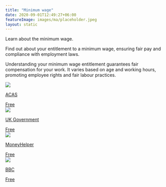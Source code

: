 ```yaml
---
title: "Minimum wage"
date: 2020-09-01T12:49:27+06:00
featureImage: images/ma/placeholder.jpeg
layout: static
---
```


Learn about the minimum wage.

Find out about your entitlement to a minimum wage, ensuring fair pay and compliance with employment laws.

Understanding your minimum wage entitlement guarantees fair compensation for your work. It varies based on age and working hours, promoting employee rights and fair labour practices.

<a class="ma-link" href="https://www.acas.org.uk/national-minimum-wage-entitlement"><div class="ma-card ma-card-Learning"><div class="ma-icon"><img src ="/images/icon-check.png"/></div><div class="ma-name"><p>ACAS</p></div><div class="ma-paid-text"><span>Free </span></div></div></a><a class="ma-link" href="https://www.gov.uk/national-minimum-wage-rates"><div class="ma-card ma-card-Learning"><div class="ma-icon"><img src ="/images/icon-check.png"/></div><div class="ma-name"><p>UK Government</p></div><div class="ma-paid-text"><span>Free </span></div></div></a><a class="ma-link" href="https://www.moneyhelper.org.uk/en/work/employment/national-minimum-wage"><div class="ma-card ma-card-Learning"><div class="ma-icon"><img src ="/images/icon-check.png"/></div><div class="ma-name"><p>MoneyHelper</p></div><div class="ma-paid-text"><span>Free </span></div></div></a><a class="ma-link" href="https://www.bbc.co.uk/news/uk-politics-48445674"><div class="ma-card ma-card-Learning"><div class="ma-icon"><img src ="/images/icon-check.png"/></div><div class="ma-name"><p>BBC</p></div><div class="ma-paid-text"><span>Free </span></div></div></a>  

<br/><br/>






